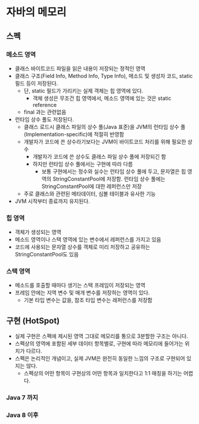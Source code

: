 # 자바의 메모리

## 스펙

### 메소드 영역
- 클래스 바이트코드 파일을 읽은 내용이 저장되는 정적인 영역
- 클래스 구조(Field Info, Method Info, Type Info), 메소드 및 생성자 코드, static 필드 등이 저장된다.
  - 단, static 필드가 가리키는 실제 객체는 힙 영역에 있다.
    - 객체 생성은 무조건 힙 영역에서, 메소드 영역에 있는 것은 static reference
  - final 과는 관련없음
- 런타임 상수 풀도 저장된다.
  - 클래스 로드시 클래스 파일의 상수 풀(Java 표준)을 JVM의 런타임 상수 풀(Implementation-specific)에 적절히 반영함
  - 개발자가 코드에 쓴 상수라기보다는 JVM이 바이트코드 처리를 위해 필요한 상수
    - 개발자가 코드에 쓴 상수도 클래스 파일 상수 풀에 저장되긴 함
    - 하지만 런타임 상수 풀에서는 구현에 따라 다름
      - 보통 구현에서는 정수와 실수는 런타임 상수 풀에 두고, 문자열은 힙 영역의 StringConstantPool에 저장함. 런타임 상수 풀에는 StringConstantPool에 대한 레퍼런스만 저장
  - 주로 클래스와 관련된 메타데이터, 심볼 테이블과 유사한 기능
- JVM 시작부터 종료까지 유지된다.

### 힙 영역
- 객체가 생성되는 영역
- 메소드 영역이나 스택 영역에 있는 변수에서 레퍼런스를 가지고 있음
- 코드에 사용되는 문자열 상수를 객체로 미리 저장하고 공유하는 StringConstantPool도 있음

### 스택 영역
- 메소드를 호출할 때마다 생기는 스택 프레임이 저장되는 영역
- 프레임 안에는 지역 변수 및 매개 변수를 저장하는 영역이 있다.
  - 기본 타입 변수는 값을, 참조 타입 변수는 레퍼런스를 저장함

## 구현 (HotSpot)

- 실제 구현은 스펙에 제시된 영역 그대로 메모리를 통으로 3분할한 구조는 아니다.
- 스펙상의 영역에 포함된 세부 데이터 항목별로, 구현에 따라 메모리에 들어가는 위치가 다르다.
- 스펙은 논리적인 개념이고, 실제 JVM은 완전히 동일한 느낌의 구조로 구현되어 있지는 않다.
  - 스펙상의 어떤 항목이 구현상의 어떤 항목과 일치한다고 1:1 매칭을 하기는 어렵다.

### Java 7 까지


### Java 8 이후